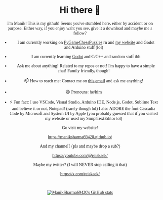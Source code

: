 <center>
<h1>Hi there 👋</h1>
<font face="Cascadia Code">
I'm Manik! This is my github! Seems you've stumbled here, either by accident or on purpose.
Either way, if you enjoy waht you see, give it a download and maybe me a follow?

- 🔭 I am currently working on <a href="https://github.com/ManikSharma69420/PyGameChessPuzzles">PyGameChessPuzzles</a> rn and <a href="https://maniksharma69420.github.io/">my website</a> and Godot and Arduino stuff (lol)

- 🌱 I am currently learning <a href="https://godotengine.org/">Godot</a> and C/C++ and random stuff tbh

- 💬 Ask me about anything! Related to my repos or not! I'm happy to have a simple chat! Family friendly, though!

- 📫 How to reach me: Contact me on <a href="mailto:hello@maniksharma.xyz">this email</a> and ask me anything!

- 😄 Pronouns: he/him

- ⚡ Fun fact: I use VSCode, Visual Studio, Arduino IDE, Node.js, Godot, Sublime Text and believe it or not, Notepad! (rarely though lol) I also ADORE the font Cascadia Code by Microsoft and System UI by Apple (you probably guessed that if you visited my website or used my SimplTextEditor lol)


Go visit my website! 

https://maniksharma69420.github.io/

And my channel? (pls and maybe drop a sub?)

https://youtube.com/@reiskaek/

Maybe my twitter? (I will NEVER stop calling it that)

https://x.com/reiskaek/

<br>

[![ManikSharma69420's GitHub stats](https://github-readme-stats.vercel.app/api?username=ManikSharma69420)](https://github.com/anuraghazra/github-readme-stats)
</font>
</center>

